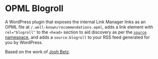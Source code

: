 # OPML Blogroll
A WordPress plugin that exposes the internal Link Manager links as an OPML file at `/.well-known/recommendations.opml`, adds a link element with `rel="blogroll"` to the `<head>` section to aid discovery as per the [`source` namespace](https://source.scripting.com/#1710035563000), and adds a `source:blogroll` to your RSS feed generated for you by WordPress.

Based on the work of [Josh Betz](https://josh.blog/2024/05/blogrolls).

